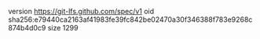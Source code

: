 version https://git-lfs.github.com/spec/v1
oid sha256:e79440ca2163af41983fe39fc842be02470a30f346388f783e9268c874b4d0c9
size 1299
